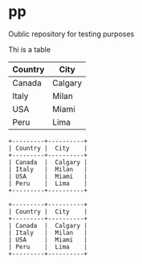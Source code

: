 # pp
Oublic repository for testing purposes

Thi is a table

 Country     | City
------------ | -------------
 Canada      |  Calgary
 Italy       |  Milan
 USA         |  Miami
 Peru        |  Lima

    +---------+----------+
    | Country |  City    |
    +---------+----------+
    | Canada  |  Calgary |
    | Italy   |  Milan   |
    | USA     |  Miami   |
    | Peru    |  Lima    |
    +---------+----------+

    +---------+----------+
    | Country |  City    |
    +---------+----------+
    | Canada  |  Calgary |
    | Italy   |  Milan   |
    | USA     |  Miami   |
    | Peru    |  Lima    |
    +---------+----------+
